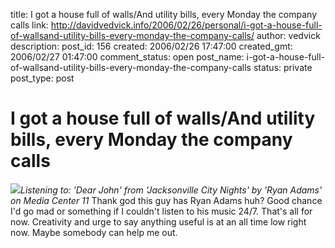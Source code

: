 title: I got a house full of walls/And utility bills, every Monday the company calls
link: http://davidvedvick.info/2006/02/26/personal/i-got-a-house-full-of-wallsand-utility-bills-every-monday-the-company-calls/
author: vedvick
description: 
post_id: 156
created: 2006/02/26 17:47:00
created_gmt: 2006/02/27 01:47:00
comment_status: open
post_name: i-got-a-house-full-of-wallsand-utility-bills-every-monday-the-company-calls
status: private
post_type: post

# I got a house full of walls/And utility bills, every Monday the company calls

![](http://photos1.blogger.com/blogger/6155/868/320/Ryan%20Adams%20-%20Jacksonville%20City%20Nights.jpg)_Listening to: 'Dear John' from 'Jacksonville City Nights' by 'Ryan Adams' on Media Center 11_ Thank god this guy has Ryan Adams huh? Good chance I'd go mad or something if I couldn't listen to his music 24/7. That's all for now. Creativity and urge to say anything useful is at an all time low right now. Maybe somebody can help me out.